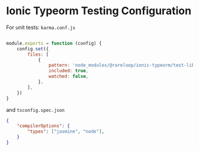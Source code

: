 # Ionic Typeorm Testing Configuration

For unit tests: `karma.conf.js`

``` javascript

module.exports = function (config) {
    config.set({
        files: [
            {
                pattern: 'node_modules/@rareloop/ionic-typeorm/test-lib/sql.js.0.5.0/sql.js',
                included: true,
                watched: false,
            },
        ],
    })
}
```

and `tsconfig.spec.json`

``` json
{
    "compilerOptions": {
        "types": ["jasmine", "node"],
    }
}
```
